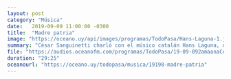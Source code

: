 ```yaml
---
layout: post
category: "Música"
date:   2019-09-09 11:00:00 -0300
title:  "Madre patria"
image: "https://oceano.uy/api/images/programas/TodoPasa/Hans-Laguna-1.jpg"
summary: "César Sanguinetti charló con el músico catalán Hans Laguna, que eligió una lista de artistas. Desde Camilo Sesto, Raimon, Cecilia, Julio Bustamante, Niño de Elche y Cecilio G."
file: "https://audios.oceanofm.com/programas/TodoPasa/19-09-092amaanaCesarconCamiloSesto.mp3"
duration: "29:25"
oceanourl: "https://oceano.uy/todopasa/musica/19198-madre-patria"
---
```


